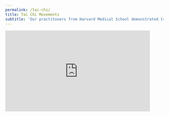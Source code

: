 ```yaml
---
permalink: /tai-chi/
title: Tai Chi Movements
subtitle: 'Our practitoners from Harvard Medical School demonstrated traditional Tai Chi movements which provided valuable insights into natural human motion patterns, particularly focusing on balance, coordination, and range of motion. These observations informed our system design and guided the development of the SLDP mechanism which aims to replicate the fluid and controlled nature of Tai Chi movements.'
---
```


<div class="video-wrapper">
  <iframe 
    src="https://www.youtube.com/embed/PqxNQmdcp1w?start=1306" 
    title="Tai Chi Movements"
    width="460" 
    height="259" 
    frameborder="0" 
    allowfullscreen>
  </iframe>
</div>